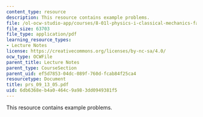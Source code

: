 ```yaml
---
content_type: resource
description: This resource contains example problems.
file: /ol-ocw-studio-app/courses/8-01l-physics-i-classical-mechanics-fall-2005/6db6368eb4a0464c9a983dd0949381f5_prs_09_13_05.pdf
file_size: 63703
file_type: application/pdf
learning_resource_types:
- Lecture Notes
license: https://creativecommons.org/licenses/by-nc-sa/4.0/
ocw_type: OCWFile
parent_title: Lecture Notes
parent_type: CourseSection
parent_uid: ef5d7853-04dc-089f-760d-fcab84f25ca4
resourcetype: Document
title: prs_09_13_05.pdf
uid: 6db6368e-b4a0-464c-9a98-3dd0949381f5
---
```

This resource contains example problems.